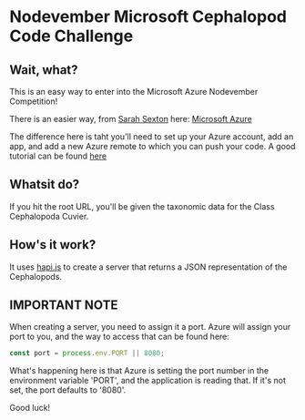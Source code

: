 # Nodevember Microsoft Cephalopod Code Challenge

## Wait, what?

This is an easy way to enter into the Microsoft Azure Nodevember Competition! 

There is an easier way, from [Sarah Sexton](https://github.com/SarahSexton) here: [Microsoft Azure](https://github.com/SarahSexton/NodevemberMS/blob/master/README.md)

The difference here is taht you'll need to set up your Azure account, add an app, and add a new Azure remote to which you can push your code. A good tutorial can be found [here](https://azure.microsoft.com/en-us/documentation/articles/web-sites-nodejs-develop-deploy-mac/)

## Whatsit do?

If you hit the root URL, you'll be given the taxonomic data for the Class Cephalopoda Cuvier. 

## How's it work? 

It uses [hapi.js](http://hapijs.com) to create a server that returns a JSON representation of the Cephalopods. 

## IMPORTANT NOTE

When creating a server, you need to assign it a port. Azure will assign your port to you, and the way to access that can be found here:

```javascript
const port = process.env.PORT || 8080;
```

What's happening here is that Azure is setting the port number in the environment variable 'PORT', and the application is reading that. If it's not set, the port defaults to '8080'.

Good luck!